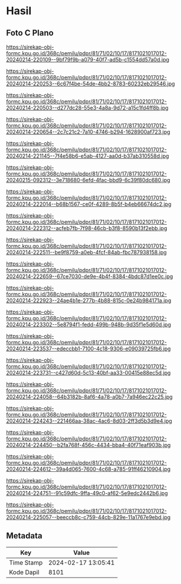 # Hasil

## Foto C Plano

https://sirekap-obj-formc.kpu.go.id/368c/pemilu/pdpr/81/71/02/10/17/8171021017012-20240214-220109--9bf79f9b-a079-40f7-ad5b-c1554dd57a0d.jpg

https://sirekap-obj-formc.kpu.go.id/368c/pemilu/pdpr/81/71/02/10/17/8171021017012-20240214-220253--6c67f4be-54de-4bb2-8783-60232eb29546.jpg

https://sirekap-obj-formc.kpu.go.id/368c/pemilu/pdpr/81/71/02/10/17/8171021017012-20240214-220503--d277dc28-55e3-4a8a-9d72-a15c1fd4ff8b.jpg

https://sirekap-obj-formc.kpu.go.id/368c/pemilu/pdpr/81/71/02/10/17/8171021017012-20240214-220654--2c7c21c2-7a10-4746-b294-1628900af723.jpg

https://sirekap-obj-formc.kpu.go.id/368c/pemilu/pdpr/81/71/02/10/17/8171021017012-20240214-221145--7f4e58b6-e5ab-4127-aa0d-b37ab310558d.jpg

https://sirekap-obj-formc.kpu.go.id/368c/pemilu/pdpr/81/71/02/10/17/8171021017012-20240215-092312--3e718680-6efd-4fac-bbd9-6c39f80dc680.jpg

https://sirekap-obj-formc.kpu.go.id/368c/pemilu/pdpr/81/71/02/10/17/8171021017012-20240214-222014--b68b1567-ce0f-4289-8b5f-b4eb66674dc2.jpg

https://sirekap-obj-formc.kpu.go.id/368c/pemilu/pdpr/81/71/02/10/17/8171021017012-20240214-222312--acfeb7fb-7f98-46cb-b3f8-8590b13f2ebb.jpg

https://sirekap-obj-formc.kpu.go.id/368c/pemilu/pdpr/81/71/02/10/17/8171021017012-20240214-222511--be9f8759-a0eb-4fcf-84ab-fbc787938158.jpg

https://sirekap-obj-formc.kpu.go.id/368c/pemilu/pdpr/81/71/02/10/17/8171021017012-20240214-222659--67ce7030-de9e-4b4f-8384-4bdc87d1ee0c.jpg

https://sirekap-obj-formc.kpu.go.id/368c/pemilu/pdpr/81/71/02/10/17/8171021017012-20240214-222923--24ae4b1e-277b-4b88-815c-0e24b984171a.jpg

https://sirekap-obj-formc.kpu.go.id/368c/pemilu/pdpr/81/71/02/10/17/8171021017012-20240214-223302--5e8794f1-fedd-499b-948b-9d35f1e5d60d.jpg

https://sirekap-obj-formc.kpu.go.id/368c/pemilu/pdpr/81/71/02/10/17/8171021017012-20240214-223537--edeccbb1-7100-4c18-9306-e09039725fb6.jpg

https://sirekap-obj-formc.kpu.go.id/368c/pemilu/pdpr/81/71/02/10/17/8171021017012-20240214-223731--c427d60d-5c13-40bf-aa33-00415e88ec5d.jpg

https://sirekap-obj-formc.kpu.go.id/368c/pemilu/pdpr/81/71/02/10/17/8171021017012-20240214-224058--64b3182b-8af6-4a78-a0b7-7a946ec22c25.jpg

https://sirekap-obj-formc.kpu.go.id/368c/pemilu/pdpr/81/71/02/10/17/8171021017012-20240214-224243--221466aa-38ac-4ac6-8d03-2ff3d5b3d9e4.jpg

https://sirekap-obj-formc.kpu.go.id/368c/pemilu/pdpr/81/71/02/10/17/8171021017012-20240214-224450--b2fa768f-456c-4434-bba4-40f71eaf903b.jpg

https://sirekap-obj-formc.kpu.go.id/368c/pemilu/pdpr/81/71/02/10/17/8171021017012-20240214-224612--39a4d065-7600-4c68-a785-91ff46210904.jpg

https://sirekap-obj-formc.kpu.go.id/368c/pemilu/pdpr/81/71/02/10/17/8171021017012-20240214-224751--91c59dfc-9ffa-49c0-af62-5e9edc2442b6.jpg

https://sirekap-obj-formc.kpu.go.id/368c/pemilu/pdpr/81/71/02/10/17/8171021017012-20240214-225057--beeccb8c-c759-44cb-829e-11a1767e9ebd.jpg


## Metadata

| Key        | Value               |
| ---------- | ------------------- |
| Time Stamp | 2024-02-17 13:05:41 |
| Kode Dapil | 8101                |



